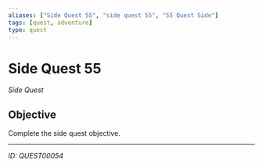 ```yaml
---
aliases: ["Side Quest 55", "side quest 55", "55 Quest Side"]
tags: [quest, adventure]
type: quest
---
```


# Side Quest 55

*Side Quest*

## Objective
Complete the side quest objective.

---
*ID: QUEST00054*